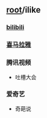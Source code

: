 ## [root](../README.md)/ilike
### [bilibili](bilibili/README.md)

### [喜马拉雅](himalayan/README.md)

### 腾讯视频
* 吐槽大会

### 爱奇艺
* 奇葩说